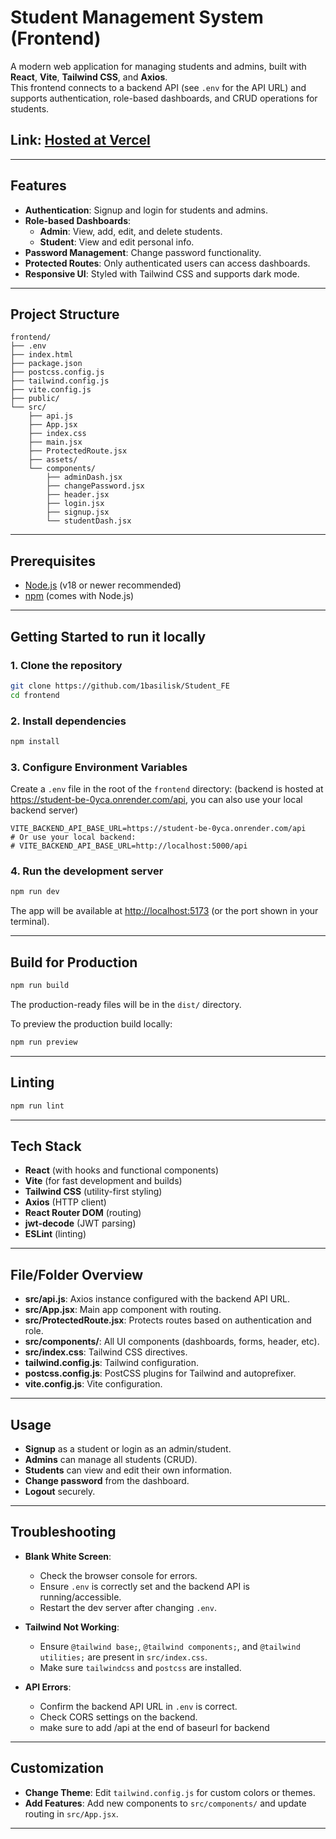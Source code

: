 # Student Management System (Frontend)

A modern web application for managing students and admins, built with **React**, **Vite**, **Tailwind CSS**, and **Axios**.  
This frontend connects to a backend API (see `.env` for the API URL) and supports authentication, role-based dashboards, and CRUD operations for students.


## Link: [Hosted at Vercel](https://student-fe-three.vercel.app/)
---

## Features

- **Authentication**: Signup and login for students and admins.
- **Role-based Dashboards**:
  - **Admin**: View, add, edit, and delete students.
  - **Student**: View and edit personal info.
- **Password Management**: Change password functionality.
- **Protected Routes**: Only authenticated users can access dashboards.
- **Responsive UI**: Styled with Tailwind CSS and supports dark mode.

---

## Project Structure

```
frontend/
├── .env
├── index.html
├── package.json
├── postcss.config.js
├── tailwind.config.js
├── vite.config.js
├── public/
└── src/
    ├── api.js
    ├── App.jsx
    ├── index.css
    ├── main.jsx
    ├── ProtectedRoute.jsx
    ├── assets/
    └── components/
        ├── adminDash.jsx
        ├── changePassword.jsx
        ├── header.jsx
        ├── login.jsx
        ├── signup.jsx
        └── studentDash.jsx
```

---

## Prerequisites

- [Node.js](https://nodejs.org/) (v18 or newer recommended)
- [npm](https://www.npmjs.com/) (comes with Node.js)

---

## Getting Started to run it locally

### 1. **Clone the repository**

```sh
git clone https://github.com/1basilisk/Student_FE
cd frontend
```

### 2. **Install dependencies**

```sh
npm install
```

### 3. **Configure Environment Variables**

Create a `.env` file in the root of the `frontend` directory:
(backend is hosted at https://student-be-0yca.onrender.com/api, you can also use your local backend server)

```
VITE_BACKEND_API_BASE_URL=https://student-be-0yca.onrender.com/api 
# Or use your local backend:
# VITE_BACKEND_API_BASE_URL=http://localhost:5000/api
```

### 4. **Run the development server**

```sh
npm run dev
```

The app will be available at [http://localhost:5173](http://localhost:5173) (or the port shown in your terminal).

---

## Build for Production

```sh
npm run build
```

The production-ready files will be in the `dist/` directory.

To preview the production build locally:

```sh
npm run preview
```

---

## Linting

```sh
npm run lint
```

---

## Tech Stack

- **React** (with hooks and functional components)
- **Vite** (for fast development and builds)
- **Tailwind CSS** (utility-first styling)
- **Axios** (HTTP client)
- **React Router DOM** (routing)
- **jwt-decode** (JWT parsing)
- **ESLint** (linting)

---

## File/Folder Overview

- **src/api.js**: Axios instance configured with the backend API URL.
- **src/App.jsx**: Main app component with routing.
- **src/ProtectedRoute.jsx**: Protects routes based on authentication and role.
- **src/components/**: All UI components (dashboards, forms, header, etc).
- **src/index.css**: Tailwind CSS directives.
- **tailwind.config.js**: Tailwind configuration.
- **postcss.config.js**: PostCSS plugins for Tailwind and autoprefixer.
- **vite.config.js**: Vite configuration.

---

## Usage

- **Signup** as a student or login as an admin/student.
- **Admins** can manage all students (CRUD).
- **Students** can view and edit their own information.
- **Change password** from the dashboard.
- **Logout** securely.

---

## Troubleshooting

- **Blank White Screen**:  
  - Check the browser console for errors.
  - Ensure `.env` is correctly set and the backend API is running/accessible.
  - Restart the dev server after changing `.env`.

- **Tailwind Not Working**:  
  - Ensure `@tailwind base;`, `@tailwind components;`, and `@tailwind utilities;` are present in `src/index.css`.
  - Make sure `tailwindcss` and `postcss` are installed.

- **API Errors**:  
  - Confirm the backend API URL in `.env` is correct.
  - Check CORS settings on the backend.
  - make sure to add /api at the end of baseurl for backend

---

## Customization

- **Change Theme**: Edit `tailwind.config.js` for custom colors or themes.
- **Add Features**: Add new components to `src/components/` and update routing in `src/App.jsx`.

---

